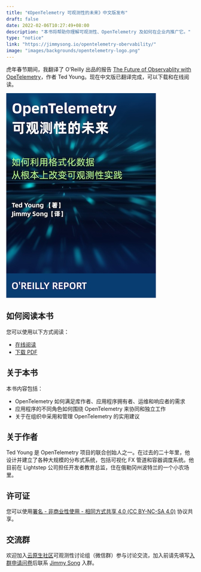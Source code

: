 ```yaml
---
title: "《OpenTelemetry 可观测性的未来》中文版发布"
draft: false
date: 2022-02-06T10:27:49+08:00
description: "本书将帮助你理解可观测性、OpenTelemetry 及如何在企业内推广它。"
type: "notice"
link: "https://jimmysong.io/opentelemetry-obervability/"
image: "images/backgrounds/opentelemetry-logo.png"
---
```


虎年春节期间，我翻译了 O'Reilly 出品的报告 [The Future of Observablity with OpeTelemetry](https://www.oreilly.com/library/view/the-future-of/9781098118433/)，作者 Ted Young。现在中文版已翻译完成，可以下载和在线阅读。

![《OpenTelemetry 可观测性的未来》中文版封面](cover.jpg)

## 如何阅读本书

您可以使用以下方式阅读：

- [在线阅读](https://jimmysong.io/opentelemetry-obervability)
- [下载 PDF](https://github.com/rootsongjc/opentelemetry-obervability/)

## 关于本书

本书内容包括：

- OpenTelemetry 如何满足库作者、应用程序拥有者、运维和响应者的需求
- 应用程序的不同角色如何围绕 OpenTelemetry 来协同和独立工作
- 关于在组织中采用和管理 OpenTelemetry 的实用建议

## 关于作者

Ted Young 是 OpenTelemetry 项目的联合创始人之一。在过去的二十年里，他设计并建立了各种大规模的分布式系统，包括可视化 FX 管道和容器调度系统。他目前在 Lightstep 公司担任开发者教育总监，住在俄勒冈州波特兰的一个小农场里。

## 许可证

您可以使用[署名 - 非商业性使用 - 相同方式共享 4.0 (CC BY-NC-SA 4.0)](https://creativecommons.org/licenses/by-nc-sa/4.0/deed.zh)  协议共享。

## 交流群

欢迎加入[云原生社区](https://cloudnative.to/)可观测性讨论组（微信群）参与讨论交流，加入前请先填写[入群申请问卷](https://wj.qq.com/s2/5479026/bf82)后联系 [Jimmy Song](https://jimmysong.io/contact/) 入群。

